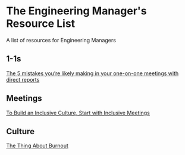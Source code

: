 # The Engineering Manager's Resource List
A list of resources for Engineering Managers

## 1-1s
[The 5 mistakes you’re likely making in your one-on-one meetings with direct reports](https://m.signalvnoise.com/the-5-mistakes-youre-likely-making-in-your-one-on-one-meetings-with-direct-reports/)  

## Meetings
[To Build an Inclusive Culture, Start with Inclusive Meetings](https://hbr.org/2019/09/to-build-an-inclusive-culture-start-with-inclusive-meetings)  

## Culture
[The Thing About Burnout](https://docs.google.com/presentation/d/1oGNNZn4eX-a0jj9W04NjeP-2RzLkCmlxyKC8UXmfauo/edit#slide=id.g654c726fad_2_489)  
